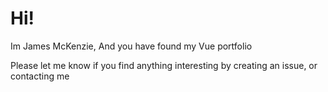 # Hi!

Im James McKenzie, And you have found my Vue portfolio

Please let me know if you find anything interesting by
creating an issue, or contacting me